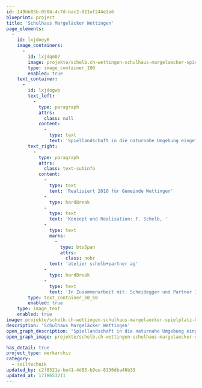 ```yaml
---
id: 149bb85b-0504-4c7d-bac2-921ef244e2e6
blueprint: project
title: 'Schulhaus Margeläcker Wettingen'
page_elements:
  -
    id: lxjdoey6
    image_containers:
      -
        id: lxjdqm07
        image: projekte/schelb.ch-wettingen-schulhaus-margelaecker-spielplatz-0.jpg
        type: image_container_100
        enabled: true
    text_container:
      -
        id: lxjdogwp
        text_left:
          -
            type: paragraph
            attrs:
              class: null
            content:
              -
                type: text
                text: 'Spiellandschaft in die naturnahe Umgebung eingefügt, mit Balancierweg, Hängematte, Kletterstruktur, Schaukeln'
        text_right:
          -
            type: paragraph
            attrs:
              class: text-subinfo
            content:
              -
                type: text
                text: 'Realisiert 2010 für Gemeinde Wettingen'
              -
                type: hardBreak
              -
                type: text
                text: 'Konzept und Realisation: F. Schelb, '
              -
                type: text
                marks:
                  -
                    type: btsSpan
                    attrs:
                      class: nobr
                text: 'atelier schelb+partner ag'
              -
                type: hardBreak
              -
                type: text
                text: 'In Zusammenarbeit mit: Scheidegger und Partner Ing, Zimmerei Oberhänsli'
        type: text_container_50_50
        enabled: true
    type: image_text
    enabled: true
image: projekte/schelb.ch-wettingen-schulhaus-margelaecker-spielplatz-0.jpg
description: 'Schulhaus Margeläcker Wettingen'
open_graph_description: 'Spiellandschaft in die naturnahe Umgebung eingefügt, mit Balancierweg, Hängematte, Kletterstruktur, Schaukeln'
open_graph_image: projekte/schelb.ch-wettingen-schulhaus-margelaecker-spielplatz-0.jpg

has_detail: true
project_type: werkarchiv
category:
  - seiltechnik
updated_by: c2f8321e-be41-4d83-b9ee-8136dba46b39
updated_at: 1718653211
---
```

